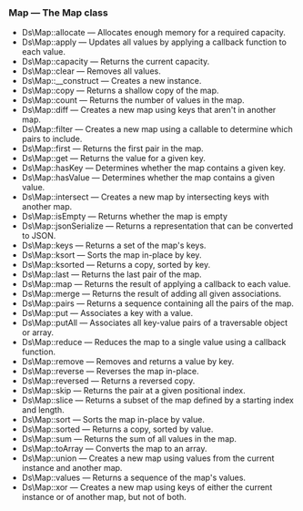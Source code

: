 



### Map — The Map class

* Ds\Map::allocate — Allocates enough memory for a required capacity.
* Ds\Map::apply — Updates all values by applying a callback function to each value.
* Ds\Map::capacity — Returns the current capacity.
* Ds\Map::clear — Removes all values.
* Ds\Map::__construct — Creates a new instance.
* Ds\Map::copy — Returns a shallow copy of the map.
* Ds\Map::count — Returns the number of values in the map.
* Ds\Map::diff — Creates a new map using keys that aren't in another map.
* Ds\Map::filter — Creates a new map using a callable to determine which pairs to include.
* Ds\Map::first — Returns the first pair in the map.
* Ds\Map::get — Returns the value for a given key.
* Ds\Map::hasKey — Determines whether the map contains a given key.
* Ds\Map::hasValue — Determines whether the map contains a given value.
* Ds\Map::intersect — Creates a new map by intersecting keys with another map.
* Ds\Map::isEmpty — Returns whether the map is empty
* Ds\Map::jsonSerialize — Returns a representation that can be converted to JSON.
* Ds\Map::keys — Returns a set of the map's keys.
* Ds\Map::ksort — Sorts the map in-place by key.
* Ds\Map::ksorted — Returns a copy, sorted by key.
* Ds\Map::last — Returns the last pair of the map.
* Ds\Map::map — Returns the result of applying a callback to each value.
* Ds\Map::merge — Returns the result of adding all given associations.
* Ds\Map::pairs — Returns a sequence containing all the pairs of the map.
* Ds\Map::put — Associates a key with a value.
* Ds\Map::putAll — Associates all key-value pairs of a traversable object or array.
* Ds\Map::reduce — Reduces the map to a single value using a callback function.
* Ds\Map::remove — Removes and returns a value by key.
* Ds\Map::reverse — Reverses the map in-place.
* Ds\Map::reversed — Returns a reversed copy.
* Ds\Map::skip — Returns the pair at a given positional index.
* Ds\Map::slice — Returns a subset of the map defined by a starting index and length.
* Ds\Map::sort — Sorts the map in-place by value.
* Ds\Map::sorted — Returns a copy, sorted by value.
* Ds\Map::sum — Returns the sum of all values in the map.
* Ds\Map::toArray — Converts the map to an array.
* Ds\Map::union — Creates a new map using values from the current instance and another map.
* Ds\Map::values — Returns a sequence of the map's values.
* Ds\Map::xor — Creates a new map using keys of either the current instance or of another map, but not of both.